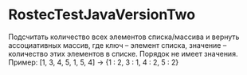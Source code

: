 # RostecTestJavaVersionTwo
Подсчитать количество всех элементов списка/массива и вернуть ассоциативных массив, 
где ключ – элемент списка, значение – количество этих элементов в списке. Порядок не имеет значения.
Пример: [1, 3, 4, 5, 1, 5, 4] -> {1 : 2, 3 : 1, 4 : 2, 5 : 2}

